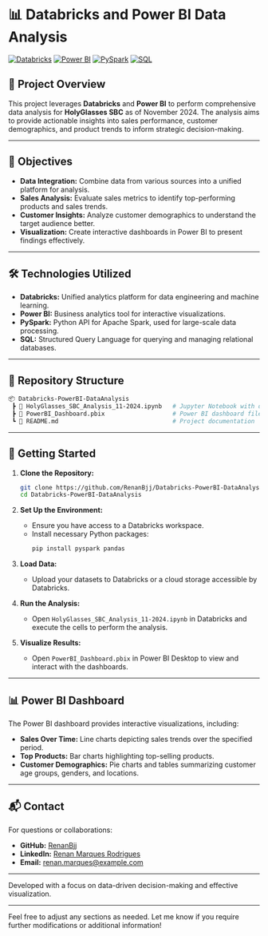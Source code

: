 # 📊 Databricks and Power BI Data Analysis

[![Databricks](https://img.shields.io/badge/Databricks-Platform-orange)](https://databricks.com/)
[![Power BI](https://img.shields.io/badge/Power%20BI-Data%20Visualization-yellow)](https://powerbi.microsoft.com/)
[![PySpark](https://img.shields.io/badge/PySpark-Data%20Processing-brightgreen)](https://spark.apache.org/docs/latest/api/python/)
[![SQL](https://img.shields.io/badge/SQL-Queries-blue)](https://en.wikipedia.org/wiki/SQL)

## 📄 Project Overview

This project leverages **Databricks** and **Power BI** to perform comprehensive data analysis for **HolyGlasses SBC** as of November 2024. The analysis aims to provide actionable insights into sales performance, customer demographics, and product trends to inform strategic decision-making.

---

## 🎯 Objectives

- **Data Integration:** Combine data from various sources into a unified platform for analysis.
- **Sales Analysis:** Evaluate sales metrics to identify top-performing products and sales trends.
- **Customer Insights:** Analyze customer demographics to understand the target audience better.
- **Visualization:** Create interactive dashboards in Power BI to present findings effectively.

---

## 🛠 Technologies Utilized

- **Databricks:** Unified analytics platform for data engineering and machine learning.
- **Power BI:** Business analytics tool for interactive visualizations.
- **PySpark:** Python API for Apache Spark, used for large-scale data processing.
- **SQL:** Structured Query Language for querying and managing relational databases.

---

## 📂 Repository Structure

```bash
📦 Databricks-PowerBI-DataAnalysis
 ┣ 📜 HolyGlasses_SBC_Analysis_11-2024.ipynb   # Jupyter Notebook with data analysis
 ┣ 📜 PowerBI_Dashboard.pbix                   # Power BI dashboard file
 ┗ 📜 README.md                                # Project documentation
```

---

## 🚀 Getting Started

1. **Clone the Repository:**
   ```bash
   git clone https://github.com/RenanBjj/Databricks-PowerBI-DataAnalysis.git
   cd Databricks-PowerBI-DataAnalysis
   ```

2. **Set Up the Environment:**
   - Ensure you have access to a Databricks workspace.
   - Install necessary Python packages:
     ```bash
     pip install pyspark pandas
     ```

3. **Load Data:**
   - Upload your datasets to Databricks or a cloud storage accessible by Databricks.

4. **Run the Analysis:**
   - Open `HolyGlasses_SBC_Analysis_11-2024.ipynb` in Databricks and execute the cells to perform the analysis.

5. **Visualize Results:**
   - Open `PowerBI_Dashboard.pbix` in Power BI Desktop to view and interact with the dashboards.

---

## 📊 Power BI Dashboard

The Power BI dashboard provides interactive visualizations, including:

- **Sales Over Time:** Line charts depicting sales trends over the specified period.
- **Top Products:** Bar charts highlighting top-selling products.
- **Customer Demographics:** Pie charts and tables summarizing customer age groups, genders, and locations.

---

## 📬 Contact

For questions or collaborations:

- **GitHub:** [RenanBjj](https://github.com/RenanBjj)
- **LinkedIn:** [Renan Marques Rodrigues](https://www.linkedin.com/in/renan-marques-rodrigues/)
- **Email:** [renan.marques@example.com](mailto:renanbjj88@gmail.com)

---

Developed with a focus on data-driven decision-making and effective visualization.

---

Feel free to adjust any sections as needed. Let me know if you require further modifications or additional information! 

